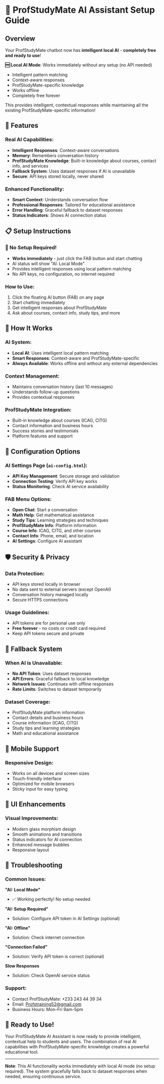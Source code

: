 # 🤖 ProfStudyMate AI Assistant Setup Guide

## Overview
Your ProfStudyMate chatbot now has **intelligent local AI** - **completely free and ready to use**!

**🆓 Local AI Mode**: Works immediately without any setup (no API needed)
- Intelligent pattern matching
- Context-aware responses
- ProfStudyMate-specific knowledge
- Works offline
- Completely free forever

This provides intelligent, contextual responses while maintaining all the existing ProfStudyMate-specific information!

## 🚀 Features

### **Real AI Capabilities:**
- **Intelligent Responses**: Context-aware conversations
- **Memory**: Remembers conversation history
- **ProfStudyMate Knowledge**: Built-in knowledge about courses, contact info, and services
- **Fallback System**: Uses dataset responses if AI is unavailable
- **Secure**: API keys stored locally, never shared

### **Enhanced Functionality:**
- **Smart Context**: Understands conversation flow
- **Professional Responses**: Tailored for educational assistance
- **Error Handling**: Graceful fallback to dataset responses
- **Status Indicators**: Shows AI connection status

## 📋 Setup Instructions

### **🎉 No Setup Required!**
- **Works immediately** - just click the FAB button and start chatting
- AI status will show "AI: Local Mode"
- Provides intelligent responses using local pattern matching
- No API keys, no configuration, no internet required

### **How to Use:**
1. Click the floating AI button (FAB) on any page
2. Start chatting immediately
3. Get intelligent responses about ProfStudyMate
4. Ask about courses, contact info, study tips, and more

## 🎯 How It Works

### **AI System:**
- **Local AI**: Uses intelligent local pattern matching
- **Smart Responses**: Context-aware and ProfStudyMate-specific
- **Always Available**: Works offline and without any external dependencies

### **Context Management:**
- Maintains conversation history (last 10 messages)
- Understands follow-up questions
- Provides contextual responses

### **ProfStudyMate Integration:**
- Built-in knowledge about courses (ICAG, CITG)
- Contact information and business hours
- Success stories and testimonials
- Platform features and support

## 🔧 Configuration Options

### **AI Settings Page (`ai-config.html`):**
- **API Key Management**: Secure storage and validation
- **Connection Testing**: Verify API key works
- **Status Monitoring**: Check AI service availability

### **FAB Menu Options:**
- **Open Chat**: Start a conversation
- **Math Help**: Get mathematical assistance
- **Study Tips**: Learning strategies and techniques
- **ProfStudyMate Info**: Platform information
- **Course Info**: ICAG, CITG, and other courses
- **Contact Info**: Phone, email, and location
- **AI Settings**: Configure AI assistant

## 🛡️ Security & Privacy

### **Data Protection:**
- API keys stored locally in browser
- No data sent to external servers (except OpenAI)
- Conversation history managed locally
- Secure HTTPS connections

### **Usage Guidelines:**
- API tokens are for personal use only
- **Free forever** - no costs or credit card required
- Keep API tokens secure and private

## 🔄 Fallback System

### **When AI is Unavailable:**
- **No API Token**: Uses dataset responses
- **API Errors**: Graceful fallback to local knowledge
- **Network Issues**: Continues with offline responses
- **Rate Limits**: Switches to dataset temporarily

### **Dataset Coverage:**
- ProfStudyMate platform information
- Contact details and business hours
- Course information (ICAG, CITG)
- Study tips and learning strategies
- Math and educational assistance

## 📱 Mobile Support

### **Responsive Design:**
- Works on all devices and screen sizes
- Touch-friendly interface
- Optimized for mobile browsers
- Sticky input for easy typing

## 🎨 UI Enhancements

### **Visual Improvements:**
- Modern glass morphism design
- Smooth animations and transitions
- Status indicators for AI connection
- Enhanced message bubbles
- Responsive layout

## 🚨 Troubleshooting

### **Common Issues:**

**"AI: Local Mode"**
- ✅ Working perfectly! No setup needed

**"AI: Setup Required"**
- Solution: Configure API token in AI Settings (optional)

**"AI: Offline"**
- Solution: Check internet connection

**"Connection Failed"**
- Solution: Verify API token is correct (optional)

**Slow Responses**
- Solution: Check OpenAI service status

### **Support:**
- Contact ProfStudyMate: +233 243 44 39 34
- Email: Profstraining52@gmail.com
- Business Hours: Mon-Fri 9am-5pm

## 🎉 Ready to Use!

Your ProfStudyMate AI Assistant is now ready to provide intelligent, contextual help to students and users. The combination of real AI capabilities with ProfStudyMate-specific knowledge creates a powerful educational tool.

---

**Note**: This AI functionality works immediately with local AI mode (no setup required). The system gracefully falls back to dataset responses when needed, ensuring continuous service. 
